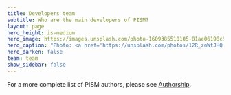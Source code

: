 ```yaml
---
title: Developers team
subtitle: Who are the main developers of PISM?
layout: page
hero_height: is-medium
hero_image: https://images.unsplash.com/photo-1609385510105-81ae06198c53
hero_caption: "Photo: <a href='https://unsplash.com/photos/12R_znWtJHQ'>D. Shaw / Unsplash</a>"
hero_darken: false
team: team
show_sidebar: false
---
```


For a more complete list of PISM authors, please see [Authorship](https://pism.github.io/docs/authorship.html).
